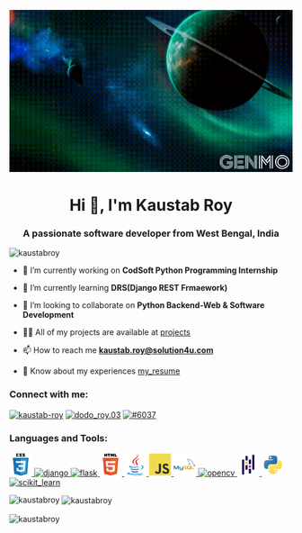 ![logo](https://github.com/KaustabRoy/KaustabRoy/blob/main/animgalaxy.gif)
<h1 align="center">Hi 👋, I'm Kaustab Roy</h1>
<h3 align="center">A passionate software developer from West Bengal, India</h3>

<p align="left"> <img src="https://komarev.com/ghpvc/?username=kaustabroy&label=Profile%20views&color=0e75b6&style=flat" alt="kaustabroy" /> </p>

- 🔭 I’m currently working on **CodSoft Python Programming Internship**

- 🌱 I’m currently learning **DRS(Django REST Frmaework)**

- 👯 I’m looking to collaborate on **Python Backend-Web & Software Development**

- 👨‍💻 All of my projects are available at [projects](http://kaustabroy.in:5000/projects)

- 📫 How to reach me **kaustab.roy@solution4u.com**

- 📄 Know about my experiences [my_resume](https://drive.google.com/file/d/1XP-792R5li-PnXDE6Nj2GI33OmqPv1Cm/view?usp=sharing)

<h3 align="left">Connect with me:</h3>
<p align="left">
<a href="https://linkedin.com/in/kaustab-roy" target="blank"><img align="center" src="https://raw.githubusercontent.com/rahuldkjain/github-profile-readme-generator/master/src/images/icons/Social/linked-in-alt.svg" alt="kaustab-roy" height="30" width="40" /></a>
<a href="https://instagram.com/dodo_roy.03" target="blank"><img align="center" src="https://raw.githubusercontent.com/rahuldkjain/github-profile-readme-generator/master/src/images/icons/Social/instagram.svg" alt="dodo_roy.03" height="30" width="40" /></a>
<a href="https://discord.gg/#6037" target="blank"><img align="center" src="https://raw.githubusercontent.com/rahuldkjain/github-profile-readme-generator/master/src/images/icons/Social/discord.svg" alt="#6037" height="30" width="40" /></a>
</p>

<h3 align="left">Languages and Tools:</h3>
<p align="left"> <a href="https://www.w3schools.com/css/" target="_blank" rel="noreferrer"> <img src="https://raw.githubusercontent.com/devicons/devicon/master/icons/css3/css3-original-wordmark.svg" alt="css3" width="40" height="40"/> </a> <a href="https://www.djangoproject.com/" target="_blank" rel="noreferrer"> <img src="https://cdn.worldvectorlogo.com/logos/django.svg" alt="django" width="40" height="40"/> </a> <a href="https://flask.palletsprojects.com/" target="_blank" rel="noreferrer"> <img src="https://www.vectorlogo.zone/logos/pocoo_flask/pocoo_flask-icon.svg" alt="flask" width="40" height="40"/> </a> <a href="https://www.w3.org/html/" target="_blank" rel="noreferrer"> <img src="https://raw.githubusercontent.com/devicons/devicon/master/icons/html5/html5-original-wordmark.svg" alt="html5" width="40" height="40"/> </a> <a href="https://www.java.com" target="_blank" rel="noreferrer"> <img src="https://raw.githubusercontent.com/devicons/devicon/master/icons/java/java-original.svg" alt="java" width="40" height="40"/> </a> <a href="https://developer.mozilla.org/en-US/docs/Web/JavaScript" target="_blank" rel="noreferrer"> <img src="https://raw.githubusercontent.com/devicons/devicon/master/icons/javascript/javascript-original.svg" alt="javascript" width="40" height="40"/> </a> <a href="https://www.mysql.com/" target="_blank" rel="noreferrer"> <img src="https://raw.githubusercontent.com/devicons/devicon/master/icons/mysql/mysql-original-wordmark.svg" alt="mysql" width="40" height="40"/> </a> <a href="https://opencv.org/" target="_blank" rel="noreferrer"> <img src="https://www.vectorlogo.zone/logos/opencv/opencv-icon.svg" alt="opencv" width="40" height="40"/> </a> <a href="https://pandas.pydata.org/" target="_blank" rel="noreferrer"> <img src="https://raw.githubusercontent.com/devicons/devicon/2ae2a900d2f041da66e950e4d48052658d850630/icons/pandas/pandas-original.svg" alt="pandas" width="40" height="40"/> </a> <a href="https://www.python.org" target="_blank" rel="noreferrer"> <img src="https://raw.githubusercontent.com/devicons/devicon/master/icons/python/python-original.svg" alt="python" width="40" height="40"/> </a> <a href="https://scikit-learn.org/" target="_blank" rel="noreferrer"> <img src="https://upload.wikimedia.org/wikipedia/commons/0/05/Scikit_learn_logo_small.svg" alt="scikit_learn" width="40" height="40"/> </a> </p>

<p><img align="left" src="https://github-readme-stats.vercel.app/api/top-langs?username=kaustabroy&show_icons=true&locale=en&layout=compact" alt="kaustabroy" /></p>

<p>&nbsp;<img align="center" src="https://github-readme-stats.vercel.app/api?username=kaustabroy&show_icons=true&locale=en" alt="kaustabroy" /></p>

<p><img align="center" src="https://github-readme-streak-stats.herokuapp.com/?user=kaustabroy&" alt="kaustabroy" /></p>

